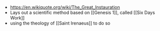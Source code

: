 - https://en.wikiquote.org/wiki/The_Great_Instauration
- Lays out a scientific method based on [[Genesis 1]], called [[Six Days Work]]
- using the theology of [[Saint Irenaeus]] to do so
